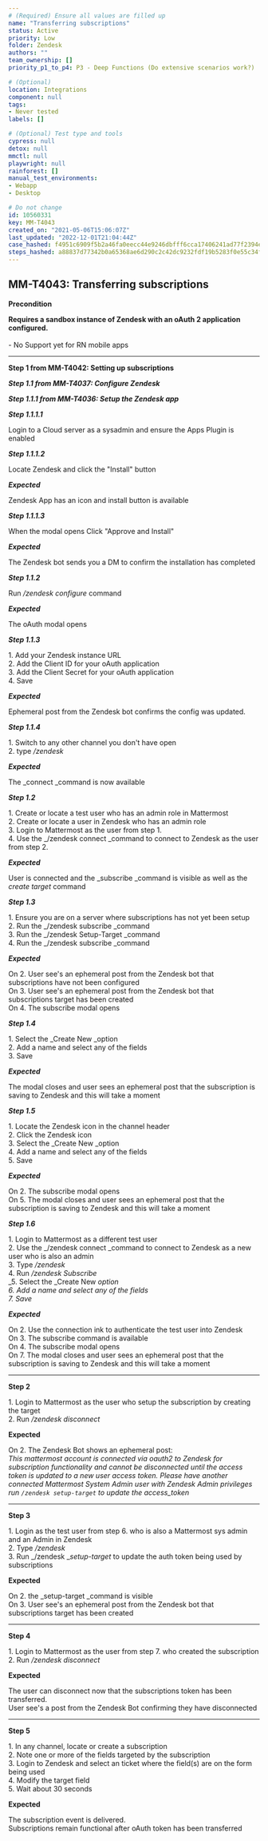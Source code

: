 ```yaml
---
# (Required) Ensure all values are filled up
name: "Transferring subscriptions"
status: Active
priority: Low
folder: Zendesk
authors: ""
team_ownership: []
priority_p1_to_p4: P3 - Deep Functions (Do extensive scenarios work?)

# (Optional)
location: Integrations
component: null
tags: 
- Never tested
labels: []

# (Optional) Test type and tools
cypress: null
detox: null
mmctl: null
playwright: null
rainforest: []
manual_test_environments: 
- Webapp
- Desktop

# Do not change
id: 10560331
key: MM-T4043
created_on: "2021-05-06T15:06:07Z"
last_updated: "2022-12-01T21:04:44Z"
case_hashed: f4951c6909f5b2a46fa0eecc44e9246dbfff6cca17406241ad77f2394e9e9623e9d397000d8e2d221841f65253ce9f19
steps_hashed: a88837d77342b0a65368ae6d290c2c42dc9232fdf19b5283f0e55c34f4899b8461150ee5cdec1568802ca0453d36692d
---
```


<!-- (Auto-generated) Based on frontmatter's "key" and "name" -->

## MM-T4043: Transferring subscriptions

**Precondition**

**Requires a sandbox instance of Zendesk with an oAuth 2 application configured.**\
\
\- No Support yet for RN mobile apps

---

**Step 1 from MM-T4042: Setting up subscriptions**

<!-- (Auto-generated) Note: Steps 1.1 to 1.6 should not be updated here. Instead, modify directly to the referenced MM-T4042 test case. -->

_**Step 1.1 from MM-T4037: Configure Zendesk**_

<!-- (Auto-generated) Note: Steps 1.1.1 to 1.1.4 should not be updated here. Instead, modify directly to the referenced MM-T4037 test case. -->

_**Step 1.1.1 from MM-T4036: Setup the Zendesk app**_

<!-- (Auto-generated) Note: Steps 1.1.1.1 to 1.1.1.3 should not be updated here. Instead, modify directly to the referenced MM-T4036 test case. -->

_**Step 1.1.1.1**_

Login to a Cloud server as a sysadmin and ensure the Apps Plugin is enabled

_**Step 1.1.1.2**_

Locate Zendesk and click the "Install" button

_**Expected**_

Zendesk App has an icon and install button is available

_**Step 1.1.1.3**_

When the modal opens Click "Approve and Install"

_**Expected**_

The Zendesk bot sends you a DM to confirm the installation has completed

_**Step 1.1.2**_

Run _/zendesk configure_ command

_**Expected**_

The oAuth modal opens

_**Step 1.1.3**_

1\. Add your Zendesk instance URL\
2\. Add the Client ID for your oAuth application\
3\. Add the Client Secret for your oAuth application\
4\. Save

_**Expected**_

Ephemeral post from the Zendesk bot confirms the config was updated.

_**Step 1.1.4**_

1\. Switch to any other channel you don't have open\
2\. type _/zendesk_

_**Expected**_

The \_connect \_command is now available

_**Step 1.2**_

1\. Create or locate a test user who has an admin role in Mattermost\
2\. Create or locate a user in Zendesk who has an admin role\
3\. Login to Mattermost as the user from step 1.\
4\. Use the \_/zendesk connect \_command to connect to Zendesk as the user from step 2.

_**Expected**_

User is connected and the \_subscribe \_command is visible as well as the _create target_ command

_**Step 1.3**_

1\. Ensure you are on a server where subscriptions has not yet been setup\
2\. Run the \_/zendesk subscribe \_command\
3\. Run the \_/zendesk Setup-Target \_command\
4\. Run the \_/zendesk subscribe \_command

_**Expected**_

On 2. User see's an ephemeral post from the Zendesk bot that subscriptions have not been configured\
On 3. User see's an ephemeral post from the Zendesk bot that subscriptions target has been created\
On 4. The subscribe modal opens

_**Step 1.4**_

1\. Select the \_Create New \_option\
2\. Add a name and select any of the fields\
3\. Save

_**Expected**_

The modal closes and user sees an ephemeral post that the subscription is saving to Zendesk and this will take a moment

_**Step 1.5**_

1\. Locate the Zendesk icon in the channel header\
2\. Click the Zendesk icon\
3\. Select the \_Create New \_option\
4\. Add a name and select any of the fields\
5\. Save

_**Expected**_

On 2. The subscribe modal opens\
On 5. The modal closes and user sees an ephemeral post that the subscription is saving to Zendesk and this will take a moment

_**Step 1.6**_

1\. Login to Mattermost as a different test user\
2\. Use the \_/zendesk connect \_command to connect to Zendesk as a new user who is also an admin\
3\. Type _/zendesk_\
4\. Run _/zendesk Subscribe_\
\_5. Select the \_Create New _option\
6\. Add a name and select any of the fields\
7\. Save_

_**Expected**_

On 2. Use the connection ink to authenticate the test user into Zendesk\
On 3. The subscribe command is available\
On 4. The subscribe modal opens\
On 7. The modal closes and user sees an ephemeral post that the subscription is saving to Zendesk and this will take a moment

---

**Step 2**

1\. Login to Mattermost as the user who setup the subscription by creating the target\
2\. Run _/zendesk disconnect_

**Expected**

On 2. The Zendesk Bot shows an ephemeral post:\
_This mattermost account is connected via oauth2 to Zendesk for subscription functionality and cannot be disconnected until the access token is updated to a new user access token. Please have another connected Mattermost System Admin user with Zendesk Admin privileges run `/zendesk setup-target` to update the access\_token_

---

**Step 3**

1\. Login as the test user from step 6. who is also a Mattermost sys admin and an Admin in Zendesk\
2\. Type _/zendesk_\
3\. Run \_/zendesk \__setup-target_ to update the auth token being used by subscriptions

**Expected**

On 2. the \_setup-target \_command is visible\
On 3. User see's an ephemeral post from the Zendesk bot that subscriptions target has been created

---

**Step 4**

1\. Login to Mattermost as the user from step 7. who created the subscription\
2\. Run _/zendesk disconnect_

**Expected**

The user can disconnect now that the subscriptions token has been transferred.\
User see's a post from the Zendesk Bot confirming they have disconnected

---

**Step 5**

1\. In any channel, locate or create a subscription\
2\. Note one or more of the fields targeted by the subscription\
3\. Login to Zendesk and select an ticket where the field(s) are on the form being used\
4\. Modify the target field\
5\. Wait about 30 seconds

**Expected**

The subscription event is delivered.\
Subscriptions remain functional after oAuth token has been transferred
